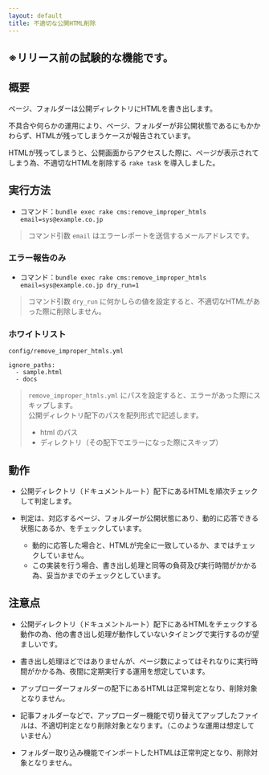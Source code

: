```yaml
---
layout: default
title: 不適切な公開HTML削除
---
```


## ※リリース前の試験的な機能です。

## 概要

ページ、フォルダーは公開ディレクトリにHTMLを書き出します。

不具合や何らかの運用により、ページ、フォルダーが非公開状態であるにもかかわらず、HTMLが残ってしまうケースが報告されています。

HTMLが残ってしまうと、公開画面からアクセスした際に、ページが表示されてしまう為、不適切なHTMLを削除する `rake task` を導入しました。

## 実行方法

- コマンド：`bundle exec rake cms:remove_improper_htmls email=sys@example.co.jp`

> コマンド引数 `email` はエラーレポートを送信するメールアドレスです。

### エラー報告のみ

- コマンド：`bundle exec rake cms:remove_improper_htmls email=sys@example.co.jp dry_run=1`

> コマンド引数 `dry_run` に何かしらの値を設定すると、不適切なHTMLがあった際に削除しません。

### ホワイトリスト

`config/remove_improper_htmls.yml`

~~~
ignore_paths:
  - sample.html
  - docs
~~~

> `remove_improper_htmls.yml` にパスを設定すると、エラーがあった際にスキップします。<br>
> 公開ディレクトリ配下のパスを配列形式で記述します。
> - html のパス
> - ディレクトリ（その配下でエラーになった際にスキップ）

## 動作

- 公開ディレクトリ（ドキュメントルート）配下にあるHTMLを順次チェックして判定します。

- 判定は、対応するページ、フォルダーが公開状態にあり、動的に応答できる状態にあるか、をチェックしています。
  - 動的に応答した場合と、HTMLが完全に一致しているか、まではチェックしていません。
  - この実装を行う場合、書き出し処理と同等の負荷及び実行時間がかかる為、妥当かまでのチェックとしています。

## 注意点

- 公開ディレクトリ（ドキュメントルート）配下にあるHTMLをチェックする動作の為、他の書き出し処理が動作していないタイミングで実行するのが望ましいです。

- 書き出し処理ほどではありませんが、ページ数によってはそれなりに実行時間がかかる為、夜間に定期実行する運用を想定しています。

- アップローダーフォルダーの配下にあるHTMLは正常判定となり、削除対象となりません。

- 記事フォルダーなどで、アップローダー機能で切り替えてアップしたファイルは、不適切判定となり削除対象となります。（このような運用は想定していません）

- フォルダー取り込み機能でインポートしたHTMLは正常判定となり、削除対象となりません。
